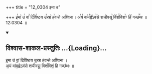 +++
title = "12_0304 इमा उ"

+++
इ꣣मा꣡ उ꣢ वां꣣ दि꣡वि꣢ष्टय उ꣣स्रा꣡ ह꣢वन्ते अश्विना। अ꣣यं꣡ वा꣢म꣣ह्वे꣡ऽव꣢से शचीवसू꣣ वि꣡शं꣢विश꣣ꣳ हि꣡ गच्छ꣢꣯थः ॥ 12:0304 ॥

<div class="js_include" newlevelforh1="2" title="विश्वास-शाकल-प्रस्तुतिः" unfilled url="/vedAH_Rk/shAkalam/saMhitA/vishvAsa-prastutiH/07/074/01_imA_u.md">
<details open><summary><h2>विश्वास-शाकल-प्रस्तुतिः ...{Loading}...</h2></summary>


इ॒मा उ॑ वां॒ दिवि॑ष्टय उ॒स्रा ह॑वन्ते अश्विना ।  
अ॒यं वा॑म॒ह्वेऽव॑से शचीवसू॒ विशं॑विशं॒ हि गच्छ॑थः ॥

</details>
</div>